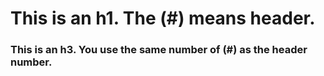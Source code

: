 # This is an h1. The (#) means header.
### This is an h3. You use the same number of (#) as the header number.
